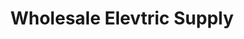 ---
title: "Wholesale Elevtric Supply"
url: /dyersburg/wholesale-elevtric-supply/
shop: wholesale
---